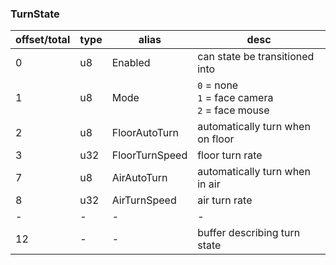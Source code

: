 ### TurnState

|offset/total|type|alias|desc|
|-|-|-|-|
|0|u8|Enabled|can state be transitioned into|
|1|u8|Mode|`0` = none<br>`1` = face camera<br>`2` = face mouse|
|2|u8|FloorAutoTurn|automatically turn when on floor|
|3|u32|FloorTurnSpeed|floor turn rate|
|7|u8|AirAutoTurn|automatically turn when in air|
|8|u32|AirTurnSpeed|air turn rate|
|-|-|-|-|
|12|-|-|buffer describing turn state|